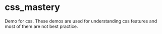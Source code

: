 css_mastery
===========

Demo for css. These demos are used for understanding
css features and most of them are not best practice.
